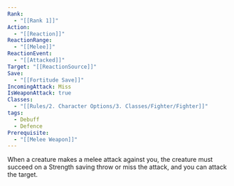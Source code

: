 ```yaml
---
Rank:
  - "[[Rank 1]]"
Action:
  - "[[Reaction]]"
ReactionRange:
  - "[[Melee]]"
ReactionEvent:
  - "[[Attacked]]"
Target: "[[ReactionSource]]"
Save:
  - "[[Fortitude Save]]"
IncomingAttack: Miss
IsWeaponAttack: true
Classes:
  - "[[Rules/2. Character Options/3. Classes/Fighter/Fighter]]"
tags:
  - Debuff
  - Defence
Prerequisite:
  - "[[Melee Weapon]]"
---
```

When a creature makes a melee attack against you, the creature must succeed on a Strength saving throw or miss the attack, and you can attack the target.